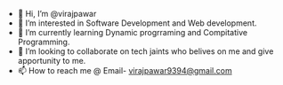 - 👋 Hi, I’m @virajpawar
- 👀 I’m interested in Software Development and Web development.
- 🌱 I’m currently learning Dynamic progrraming and Compitative Programming.
- 💞️ I’m looking to collaborate on tech jaints who belives on me and give apportunity to me.
- 📫 How to reach me @ Email- virajpawar9394@gmail.com

<!---
virajpawar9191/virajpawar9191 is a ✨ special ✨ repository because its `README.md` (this file) appears on your GitHub profile.
You can click the Preview link to take a look at your changes.
--->
